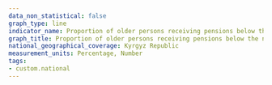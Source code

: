 ```yaml
---
data_non_statistical: false
graph_type: line
indicator_name: Proportion of older persons receiving pensions below the national poverty line
graph_title: Proportion of older persons receiving pensions below the national poverty line
national_geographical_coverage: Kyrgyz Republic
measurement_units: Percentage, Number
tags:
- custom.national
---
```

